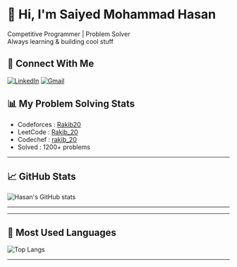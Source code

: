 # 👋 Hi, I'm Saiyed Mohammad Hasan

  
 Competitive Programmer | Problem Solver   
 Always learning & building cool stuff

## 📌 Connect With Me

[![LinkedIn](https://img.shields.io/badge/LinkedIn-blue?logo=linkedin&logoColor=white)](https://www.linkedin.com/in/smh20/)
[![Gmail](https://img.shields.io/badge/Email-D14836?logo=gmail&logoColor=white)](mailto:rakibhasancse20@gmail.com)




## 📊 My Problem Solving Stats

-  Codeforces : [Rakib20](https://codeforces.com/profile/Rakib-20)
-  LeetCode   : [Rakib_20](https://leetcode.com/u/Rakib_20/)
-  Codechef   : [rakib_20](https://www.codechef.com/users/rakib_20)
-  Solved     : 1200+ problems


---

## 📈 GitHub Stats

![Hasan's GitHub stats](https://github-readme-stats.vercel.app/api?username=smhasan20&show_icons=true&theme=tokyonight)

---



---

## 🧮 Most Used Languages

![Top Langs](https://github-readme-stats.vercel.app/api/top-langs/?username=smhasan20&layout=compact&theme=tokyonight)

---


